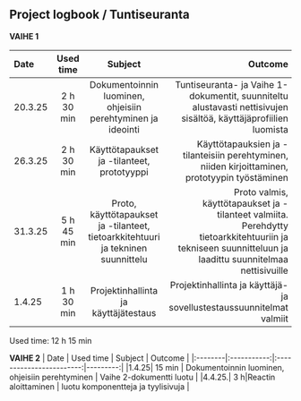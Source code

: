## Project logbook / Tuntiseuranta

**VAIHE 1**

| Date   | Used time | Subject                | Outcome |
|:--------|:-----------:|:------------------------:|---------:|
| 20.3.25| 2 h 30 min   | Dokumentoinnin luominen, ohjeisiin perehtyminen ja ideointi | Tuntiseuranta- ja Vaihe 1-dokumentit, suunniteltu alustavasti nettisivujen sisältöä, käyttäjäprofiilien luomista  |
|26.3.25| 2 h 30 min |Käyttötapaukset ja -tilanteet, prototyyppi |Käyttötapauksien ja -tilanteisiin perehtyminen, niiden kirjoittaminen, prototyypin työstäminen |
|31.3.25| 5 h 45 min| Proto, käyttötapaukset ja -tilanteet, tietoarkkitehtuuri ja tekninen suunnittelu | Proto valmis, käyttötapaukset ja -tilanteet valmiita. Perehdytty tietoarkkitehtuuriin ja tekniseen suunnitteluun ja laadittu suunnitelmaa nettisivuille |
|1.4.25| 1 h 30 min |Projektinhallinta ja käyttäjätestaus |Projektinhallinta ja käyttäjä- ja sovellustestaussuunnitelmat valmiit |

Used time: 12 h 15 min

**VAIHE 2**
| Date   | Used time | Subject                | Outcome |
|:--------|:-----------:|:------------------------:|---------:|
|1.4.25| 15 min | Dokumentoinnin luominen, ohjeisiin perehtyminen | Vaihe 2-dokumentti luotu |
|4.4.25.| 3 h|Reactin aloittaminen | luotu komponentteja ja tyylisivuja |